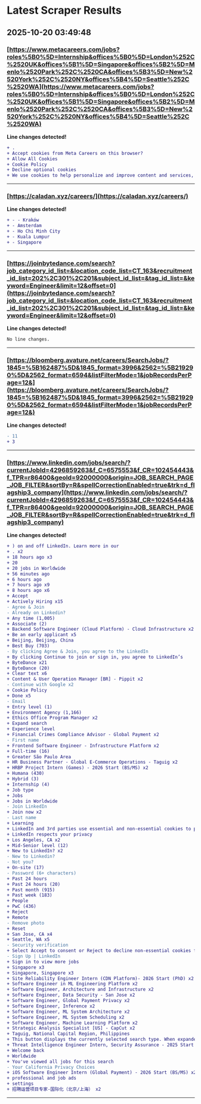 # Latest Scraper Results

## 2025-10-20 03:49:48

### [https://www.metacareers.com/jobs?roles%5B0%5D=Internship&offices%5B0%5D=London%252C%2520UK&offices%5B1%5D=Singapore&offices%5B2%5D=Menlo%2520Park%252C%2520CA&offices%5B3%5D=New%2520York%252C%2520NY&offices%5B4%5D=Seattle%252C%2520WA](https://www.metacareers.com/jobs?roles%5B0%5D=Internship&offices%5B0%5D=London%252C%2520UK&offices%5B1%5D=Singapore&offices%5B2%5D=Menlo%2520Park%252C%2520CA&offices%5B3%5D=New%2520York%252C%2520NY&offices%5B4%5D=Seattle%252C%2520WA)

**Line changes detected!**

```diff
+ .
+ Accept cookies from Meta Careers on this browser?
+ Allow All Cookies
+ Cookie Policy
+ Decline optional cookies
+ We use cookies to help personalize and improve content and services, serve relevant ads and provide a safer experience. You can review your cookie controls at any time. Learn more about cookie uses and controls in our
```

---
### [https://caladan.xyz/careers/](https://caladan.xyz/careers/)

**Line changes detected!**

```diff
+ - - Kraków
+ - Amsterdam
+ - Ho Chi Minh City
+ - Kuala Lumpur
+ - Singapore
```

---
### [https://joinbytedance.com/search?job_category_id_list=&location_code_list=CT_163&recruitment_id_list=202%2C301%2C201&subject_id_list=&tag_id_list=&keyword=Engineer&limit=12&offset=0](https://joinbytedance.com/search?job_category_id_list=&location_code_list=CT_163&recruitment_id_list=202%2C301%2C201&subject_id_list=&tag_id_list=&keyword=Engineer&limit=12&offset=0)

**Line changes detected!**

```diff
No line changes.
```

---
### [https://bloomberg.avature.net/careers/SearchJobs/?1845=%5B162487%5D&1845_format=3996&2562=%5B219290%5D&2562_format=6594&listFilterMode=1&jobRecordsPerPage=12&](https://bloomberg.avature.net/careers/SearchJobs/?1845=%5B162487%5D&1845_format=3996&2562=%5B219290%5D&2562_format=6594&listFilterMode=1&jobRecordsPerPage=12&)

**Line changes detected!**

```diff
- 11
+ 3
```

---
### [https://www.linkedin.com/jobs/search/?currentJobId=4296859263&f_C=6575553&f_CR=102454443&f_TPR=r86400&geoId=92000000&origin=JOB_SEARCH_PAGE_JOB_FILTER&sortBy=R&spellCorrectionEnabled=true&trk=d_flagship3_company](https://www.linkedin.com/jobs/search/?currentJobId=4296859263&f_C=6575553&f_CR=102454443&f_TPR=r86400&geoId=92000000&origin=JOB_SEARCH_PAGE_JOB_FILTER&sortBy=R&spellCorrectionEnabled=true&trk=d_flagship3_company)

**Line changes detected!**

```diff
+ ) on and off LinkedIn. Learn more in our
+ . x2
+ 18 hours ago x3
+ 20
+ 20 jobs in Worldwide
+ 56 minutes ago
+ 6 hours ago
+ 7 hours ago x9
+ 8 hours ago x6
+ Accept
+ Actively Hiring x15
- Agree & Join
- Already on Linkedin?
+ Any time (1,005)
+ Associate (2)
+ Backend Software Engineer (Cloud Platform) - Cloud Infrastructure x2
+ Be an early applicant x5
+ Beijing, Beijing, China
+ Best Buy (703)
- By clicking Agree & Join, you agree to the LinkedIn
+ By clicking Continue to join or sign in, you agree to LinkedIn’s
+ ByteDance x21
+ ByteDance (20)
+ Clear text x6
+ Content & User Operation Manager [BR] - Pippit x2
- Continue with Google x2
+ Cookie Policy
+ Done x5
- Email
+ Entry level (1)
+ Environment Agency (1,166)
+ Ethics Office Program Manager x2
+ Expand search
+ Experience level
+ Financial Crimes Compliance Advisor - Global Payment x2
- First name
+ Frontend Software Engineer - Infrastructure Platform x2
+ Full-time (16)
+ Greater São Paulo Area
+ HR Business Partner - Global E-Commerce Operations - Taguig x2
+ HRBP Project Intern (Games) - 2026 Start (BS/MS) x2
+ Humana (430)
+ Hybrid (3)
+ Internship (4)
+ Job type
+ Jobs
+ Jobs in Worldwide
- Join LinkedIn
+ Join now x2
- Last name
+ Learning
+ LinkedIn and 3rd parties use essential and non-essential cookies to provide, secure, analyze and improve our Services, and to show you relevant ads (including
+ LinkedIn respects your privacy
+ Los Angeles, CA x2
+ Mid-Senior level (12)
+ New to LinkedIn? x2
- New to Linkedin?
- Not you?
+ On-site (17)
- Password (6+ characters)
+ Past 24 hours
+ Past 24 hours (20)
+ Past month (915)
+ Past week (183)
+ People
+ PwC (436)
+ Reject
+ Remote
- Remove photo
+ Reset
+ San Jose, CA x4
+ Seattle, WA x5
- Security verification
+ Select Accept to consent or Reject to decline non-essential cookies for this use. You can update your choices at any time in your
- Sign Up | LinkedIn
+ Sign in to view more jobs
+ Singapore x3
+ Singapore, Singapore x3
+ Site Reliability Engineer Intern (CDN Platform)- 2026 Start (PhD) x2
+ Software Engineer in ML Engineering Platform x2
+ Software Engineer, Architecture and Infrastructure x2
+ Software Engineer, Data Security - San Jose x2
+ Software Engineer, Global Payment Privacy x2
+ Software Engineer, Inference x2
+ Software Engineer, ML System Architecture x2
+ Software Engineer, ML System Scheduling x2
+ Software Engineer, Machine Learning Platform x2
+ Strategic Analysis Specialist [US] - CapCut x2
+ Taguig, National Capital Region, Philippines
+ This button displays the currently selected search type. When expanded it provides a list of search options that will switch the search inputs to match the current selection.
+ Threat Intelligence Engineer Intern, Security Assurance - 2025 Start x2
+ Welcome back
+ Worldwide
+ You've viewed all jobs for this search
- Your California Privacy Choices
+ iOS Software Engineer Intern (Global Payment) - 2026 Start (BS/MS) x2
+ professional and job ads
+ settings
+ 招聘运营项目专家-国际化（北京/上海） x2
```

---

